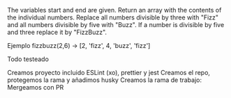 The variables start and end are given. Return an array with the contents of the individual numbers. Replace all numbers divisible by three with "Fizz" and all numbers divisible by five with "Buzz". If a number is divisible by five and three replace it by "FizzBuzz".

Ejemplo fizzbuzz(2,6) -> [2, 'fizz', 4, 'buzz', 'fizz']

Todo testeado

Creamos proyecto incluido ESLint (xo), prettier y jest
Creamos el repo, protegemos la rama y añadimos husky
Creamos la rama de trabajo:
Mergeamos con PR
